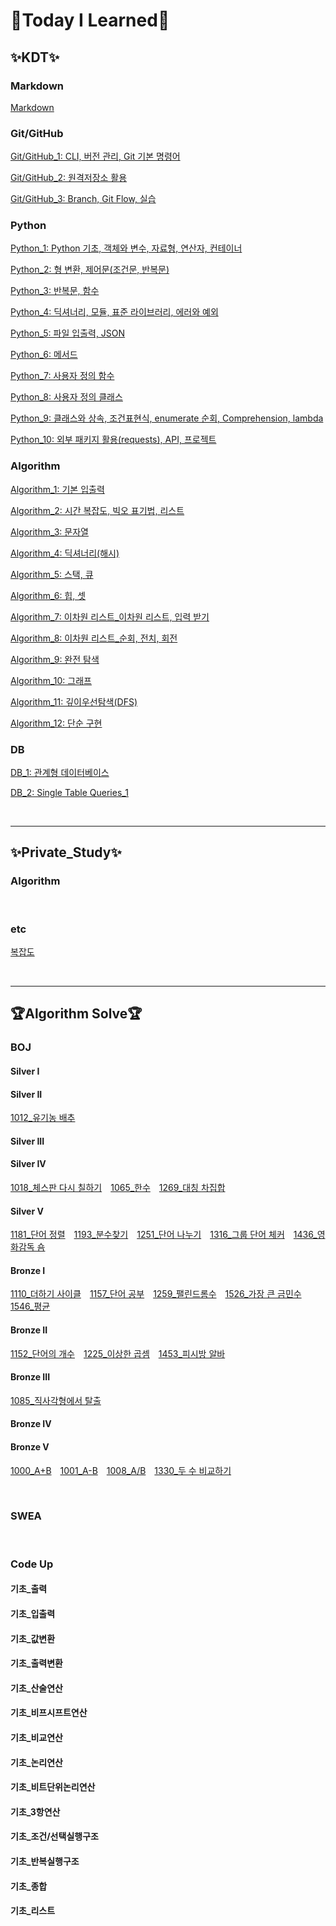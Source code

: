 # :book:Today I Learned:book:

## :sparkles:KDT:sparkles:

### **Markdown**
[Markdown](https://github.com/JiSuMun/TIL/blob/master/KDT_Multicampus/W01/221227_1.md)
<br/>

### **Git/GitHub**
[Git/GitHub_1: CLI, 버전 관리, Git 기본 명령어](https://github.com/JiSuMun/TIL/blob/master/KDT_Multicampus/W01/221227_2.md)

[Git/GitHub_2: 원격저장소 활용](https://github.com/JiSuMun/TIL/blob/master/KDT_Multicampus/W01/221228.md)

[Git/GitHub_3: Branch, Git Flow, 실습](https://github.com/JiSuMun/TIL/blob/master/KDT_Multicampus/W01/221229.md)
<br/>

### **Python**
[Python_1: Python 기초, 객체와 변수, 자료형, 연산자, 컨테이너](https://github.com/JiSuMun/TIL/blob/master/KDT_Multicampus/W02/230102.md)

[Python_2: 형 변환, 제어문(조건문, 반복문)](https://github.com/JiSuMun/TIL/blob/master/KDT_Multicampus/W02/230103.md)

[Python_3: 반복문, 함수](https://github.com/JiSuMun/TIL/blob/master/KDT_Multicampus/W02/230104.md)

[Python_4: 딕셔너리, 모듈, 표준 라이브러리, 에러와 예외](https://github.com/JiSuMun/TIL/blob/master/KDT_Multicampus/W02/230105.md)

[Python_5: 파일 입출력, JSON](https://github.com/JiSuMun/TIL/blob/master/KDT_Multicampus/W02/230106.md)

[Python_6: 메서드](https://github.com/JiSuMun/TIL/blob/master/KDT_Multicampus/W03/230109.md)

[Python_7: 사용자 정의 함수](https://github.com/JiSuMun/TIL/blob/master/KDT_Multicampus/W03/230110.md)

[Python_8: 사용자 정의 클래스](https://github.com/JiSuMun/TIL/blob/master/KDT_Multicampus/W03/230111.md)

[Python_9: 클래스와 상속, 조건표현식, enumerate 순회, Comprehension, lambda](https://github.com/JiSuMun/TIL/blob/master/KDT_Multicampus/W03/230112.md)

[Python_10: 외부 패키지 활용(requests), API, 프로젝트](https://github.com/JiSuMun/TIL/blob/master/KDT_Multicampus/W03/230113.md)
<br/>

### **Algorithm**
[Algorithm_1: 기본 입출력](https://github.com/JiSuMun/TIL/blob/master/KDT_Multicampus/W04/230116.md)

[Algorithm_2: 시간 복잡도, 빅오 표기법, 리스트](https://github.com/JiSuMun/TIL/blob/master/KDT_Multicampus/W04/230117.md)

[Algorithm_3: 문자열](https://github.com/JiSuMun/TIL/blob/master/KDT_Multicampus/W04/230118.md)

[Algorithm_4: 딕셔너리(해시)](https://github.com/JiSuMun/TIL/blob/master/KDT_Multicampus/W04/230119.md)

[Algorithm_5: 스택, 큐](https://github.com/JiSuMun/TIL/blob/master/KDT_Multicampus/W05/230126.md)

[Algorithm_6: 힙, 셋](https://github.com/JiSuMun/TIL/blob/master/KDT_Multicampus/W05/230127.md)

[Algorithm_7: 이차원 리스트_이차원 리스트, 입력 받기](https://github.com/JiSuMun/TIL/blob/master/KDT_Multicampus/W06/230130.md)

[Algorithm_8: 이차원 리스트_순회, 전치, 회전](https://github.com/JiSuMun/TIL/blob/master/KDT_Multicampus/W06/230131.md)

[Algorithm_9: 완전 탐색](https://github.com/JiSuMun/TIL/blob/master/KDT_Multicampus/W06/230201.md)

[Algorithm_10: 그래프](https://github.com/JiSuMun/TIL/blob/master/KDT_Multicampus/W06/230202.md)

[Algorithm_11: 깊이우선탐색(DFS)](https://github.com/JiSuMun/TIL/blob/master/KDT_Multicampus/W07/230206.md)

[Algorithm_12: 단순 구현](https://github.com/JiSuMun/TIL/blob/master/KDT_Multicampus/W07/230207.md)
<br/>

### **DB**
[DB_1: 관계형 데이터베이스](https://github.com/JiSuMun/TIL/blob/master/KDT_Multicampus/W07/230208.md)

[DB_2: Single Table Queries_1](https://github.com/JiSuMun/TIL/blob/master/KDT_Multicampus/W07/230209.md)

<br/>

---

## :sparkles:Private_Study:sparkles:

### **Algorithm**


<br/>

### **etc**
[복잡도](https://github.com/JiSuMun/TIL/blob/master/Private_Study/Complexity.md)

<br/>

---

## :trophy:Algorithm Solve:trophy:

### **BOJ**

#### Silver I

#### Silver II
[1012_유기농 배추](https://github.com/JiSuMun/TIL/blob/master/BOJ/1012.py)　

#### Silver III

#### Silver IV
[1018_체스판 다시 칠하기](https://github.com/JiSuMun/TIL/blob/master/BOJ/1018.py)　[1065_한수](https://github.com/JiSuMun/TIL/blob/master/BOJ/1065.py)　[1269_대칭 차집합](https://github.com/JiSuMun/TIL/blob/master/BOJ/1269.py)　

#### Silver V
[1181_단어 정렬](https://github.com/JiSuMun/TIL/blob/master/BOJ/1181.py)　[1193_분수찾기](https://github.com/JiSuMun/TIL/blob/master/BOJ/1193.py)　[1251_단어 나누기](https://github.com/JiSuMun/TIL/blob/master/BOJ/1251.py)　[1316_그룹 단어 체커](https://github.com/JiSuMun/TIL/blob/master/BOJ/1316.py)　[1436_영화감독 숌](https://github.com/JiSuMun/TIL/blob/master/BOJ/1436.py)

#### Bronze I
[1110_더하기 사이클](https://github.com/JiSuMun/TIL/blob/master/BOJ/1110.py)　[1157_단어 공부](https://github.com/JiSuMun/TIL/blob/master/BOJ/1157.py)　[1259_팰린드롬수](https://github.com/JiSuMun/TIL/blob/master/BOJ/1259.py)　[1526_가장 큰 금민수](https://github.com/JiSuMun/TIL/blob/master/BOJ/1526.py)　[1546_평균](https://github.com/JiSuMun/TIL/blob/master/BOJ/1546.py)

#### Bronze II
[1152_단어의 개수](https://github.com/JiSuMun/TIL/blob/master/BOJ/1152.py)　[1225_이상한 곱셈](https://github.com/JiSuMun/TIL/blob/master/BOJ/1225.py)　[1453_피시방 알바](https://github.com/JiSuMun/TIL/blob/master/BOJ/1453.py)

#### Bronze III
[1085_직사각형에서 탈출](https://github.com/JiSuMun/TIL/blob/master/BOJ/1085.py)　

#### Bronze IV

#### Bronze V
[1000_A+B](https://github.com/JiSuMun/TIL/blob/master/BOJ/1000.py)　[1001_A-B](https://github.com/JiSuMun/TIL/blob/master/BOJ/1001.py)　[1008_A/B](https://github.com/JiSuMun/TIL/blob/master/BOJ/1008.py)　[1330_두 수 비교하기](https://github.com/JiSuMun/TIL/blob/master/BOJ/1330.py)　[]()

<br/>

### **SWEA**

<br/>

### **Code Up**

#### 기초_출력


#### 기초_입출력


#### 기초_값변환


#### 기초_출력변환


#### 기초_산술연산


#### 기초_비프시프트연산


#### 기초_비교연산


#### 기초_논리연산


#### 기초_비트단위논리연산


#### 기초_3항연산


#### 기초_조건/선택실행구조


#### 기초_반복실행구조


#### 기초_종합


#### 기초_리스트